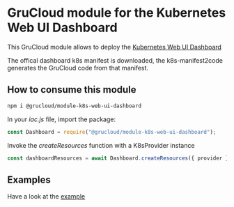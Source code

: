 # GruCloud module for the Kubernetes Web UI Dashboard

This GruCloud module allows to deploy the [Kubernetes Web UI Dashboard](https://kubernetes.io/docs/tasks/access-application-cluster/web-ui-dashboard/)

The offical dashboard k8s manifest is downloaded, the k8s-manifest2code generates the GruCloud code from that manifest.

## How to consume this module

```sh
npm i @grucloud/module-k8s-web-ui-dashboard
```

In your _iac.js_ file, import the package:

```js
const Dashboard = require("@grucloud/module-k8s-web-ui-dashboard");
```

Invoke the _createResources_ function with a K8sProvider instance

```js
const dashboardResources = await Dashboard.createResources({ provider });
```

## Examples

Have a look at the [example](https://github.com/grucloud/grucloud/tree/main/packages/modules/k8s/web-ui-dashboard/example)
